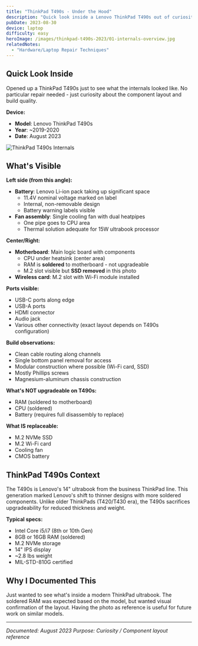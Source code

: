 ```yaml
---
title: "ThinkPad T490s - Under the Hood"
description: "Quick look inside a Lenovo ThinkPad T490s out of curiosity - documenting what the internals look like"
pubDate: 2023-08-30
device: laptop
difficulty: easy
heroImage: /images/thinkpad-t490s-2023/01-internals-overview.jpg
relatedNotes:
  - "Hardware/Laptop Repair Techniques"
---
```


## Quick Look Inside

Opened up a ThinkPad T490s just to see what the internals looked like. No particular repair needed - just curiosity about the component layout and build quality.

**Device:**
- **Model**: Lenovo ThinkPad T490s
- **Year**: ~2019-2020
- **Date**: August 2023

![ThinkPad T490s Internals](/images/thinkpad-t490s-2023/01-internals-overview.jpg)

## What's Visible

**Left side (from this angle):**
- **Battery**: Lenovo Li-ion pack taking up significant space
  - 11.4V nominal voltage marked on label
  - Internal, non-removable design
  - Battery warning labels visible
- **Fan assembly**: Single cooling fan with dual heatpipes
  - One pipe goes to CPU area
  - Thermal solution adequate for 15W ultrabook processor

**Center/Right:**
- **Motherboard**: Main logic board with components
  - CPU under heatsink (center area)
  - RAM is **soldered** to motherboard - not upgradeable
  - M.2 slot visible but **SSD removed** in this photo
- **Wireless card**: M.2 slot with Wi-Fi module installed

**Ports visible:**
- USB-C ports along edge
- USB-A ports
- HDMI connector
- Audio jack
- Various other connectivity (exact layout depends on T490s configuration)

**Build observations:**
- Clean cable routing along channels
- Single bottom panel removal for access
- Modular construction where possible (Wi-Fi card, SSD)
- Mostly Phillips screws
- Magnesium-aluminum chassis construction

**What's NOT upgradeable on T490s:**
- RAM (soldered to motherboard)
- CPU (soldered)
- Battery (requires full disassembly to replace)

**What IS replaceable:**
- M.2 NVMe SSD
- M.2 Wi-Fi card
- Cooling fan
- CMOS battery

## ThinkPad T490s Context

The T490s is Lenovo's 14" ultrabook from the business ThinkPad line. This generation marked Lenovo's shift to thinner designs with more soldered components. Unlike older ThinkPads (T420/T430 era), the T490s sacrifices upgradeability for reduced thickness and weight.

**Typical specs:**
- Intel Core i5/i7 (8th or 10th Gen)
- 8GB or 16GB RAM (soldered)
- M.2 NVMe storage
- 14" IPS display
- ~2.8 lbs weight
- MIL-STD-810G certified

## Why I Documented This

Just wanted to see what's inside a modern ThinkPad ultrabook. The soldered RAM was expected based on the model, but wanted visual confirmation of the layout. Having the photo as reference is useful for future work on similar models.

---

*Documented: August 2023*
*Purpose: Curiosity / Component layout reference*
